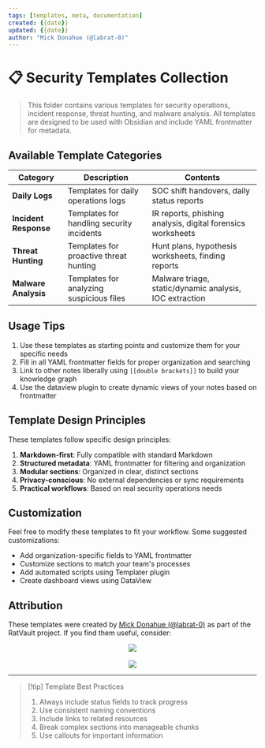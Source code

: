 ```yaml
---
tags: [templates, meta, documentation]
created: {{date}}
updated: {{date}}
author: "Mick Donahue (@labrat-0)"
---
```


# 📋 Security Templates Collection

> This folder contains various templates for security operations, incident response, threat hunting, and malware analysis. All templates are designed to be used with Obsidian and include YAML frontmatter for metadata.

## Available Template Categories

| Category | Description | Contents |
|----------|-------------|----------|
| **Daily Logs** | Templates for daily operations logs | SOC shift handovers, daily status reports |
| **Incident Response** | Templates for handling security incidents | IR reports, phishing analysis, digital forensics worksheets |
| **Threat Hunting** | Templates for proactive threat hunting | Hunt plans, hypothesis worksheets, finding reports |
| **Malware Analysis** | Templates for analyzing suspicious files | Malware triage, static/dynamic analysis, IOC extraction |

## Usage Tips

1. Use these templates as starting points and customize them for your specific needs
2. Fill in all YAML frontmatter fields for proper organization and searching
3. Link to other notes liberally using `[[double brackets]]` to build your knowledge graph
4. Use the dataview plugin to create dynamic views of your notes based on frontmatter

## Template Design Principles

These templates follow specific design principles:

1. **Markdown-first**: Fully compatible with standard Markdown
2. **Structured metadata**: YAML frontmatter for filtering and organization
3. **Modular sections**: Organized in clear, distinct sections
4. **Privacy-conscious**: No external dependencies or sync requirements
5. **Practical workflows**: Based on real security operations needs

## Customization

Feel free to modify these templates to fit your workflow. Some suggested customizations:

- Add organization-specific fields to YAML frontmatter
- Customize sections to match your team's processes
- Add automated scripts using Templater plugin
- Create dashboard views using DataView

## Attribution

These templates were created by [Mick Donahue (@labrat-0)](https://github.com/labrat-0) as part of the RatVault project. If you find them useful, consider:

<div align="center">
  <a href="https://github.com/labrat-0"><img src="https://img.shields.io/badge/Follow_on_GitHub-@labrat--0-181717?style=for-the-badge&logo=github&logoColor=white"></a>
  <br><br>
  <a href="https://buymeacoffee.com/labrat"><img src="https://img.shields.io/badge/Support_My_Work-Buy_Me_A_Coffee-FFDD00?style=for-the-badge&logo=buy-me-a-coffee&logoColor=black"></a>
</div>

---

> [!tip] Template Best Practices
> 1. Always include status fields to track progress
> 2. Use consistent naming conventions
> 3. Include links to related resources
> 4. Break complex sections into manageable chunks
> 5. Use callouts for important information 